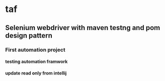 # taf
## Selenium webdriver with maven testng and pom design pattern 
### First automation project 
#### testing automation framwork
#### update read only from intellij